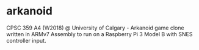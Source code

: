 # arkanoid

CPSC 359 A4 (W2018) @ University of Calgary - Arkanoid game clone written in ARMv7 Assembly to run on a Raspberry Pi 3 Model B with SNES controller input.
